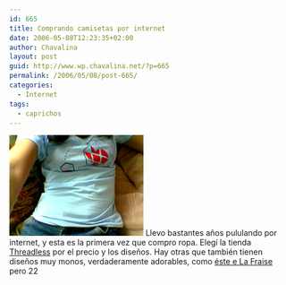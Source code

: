 ```yaml
---
id: 665
title: Comprando camisetas por internet
date: 2006-05-08T12:23:35+02:00
author: Chavalina
layout: post
guid: http://www.wp.chavalina.net/?p=665
permalink: /2006/05/08/post-665/
categories:
  - Internet
tags:
  - caprichos
---
```

<img class="imgizqda" src="/imagenes/fotos/missing-piece.jpg" alt="Camiseta azul con un cubo de rubik con un corazoncito al que le falta una pieza, de Threadless" /> Llevo bastantes a&ntilde;os pululando por internet, y esta es la primera vez que compro ropa. Eleg&iacute; la tienda <a href="http://www.threadless.com/?streetteam=chavalina" target="_blank">Threadless</a> por el precio y los dise&ntilde;os. Hay otras que tambi&eacute;n tienen dise&ntilde;os muy monos, verdaderamente adorables, como <a href="http://www.lafraise.com/t-shirt-194p26-monde-cruel.html" target="_blank">&eacute;ste e La Fraise</a> pero 22